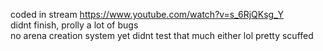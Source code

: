 coded in stream https://www.youtube.com/watch?v=s_6RjQKsg_Y  
didnt finish, prolly a lot of bugs  
no arena creation system yet
didnt test that much either lol
pretty scuffed
